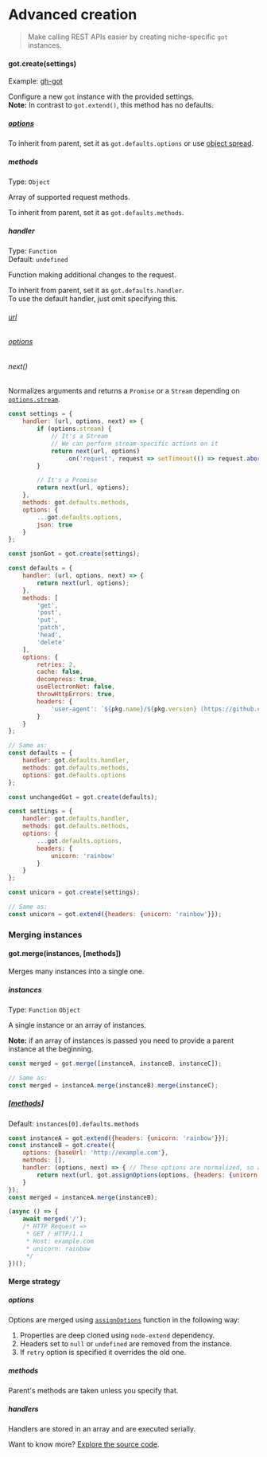 # Advanced creation

> Make calling REST APIs easier by creating niche-specific `got` instances.

#### got.create(settings)

Example: [gh-got](https://github.com/sindresorhus/gh-got/blob/master/index.js)

Configure a new `got` instance with the provided settings.<br>
**Note:** In contrast to `got.extend()`, this method has no defaults.

##### [options](readme.md#options)

To inherit from parent, set it as `got.defaults.options` or use [object spread](https://developer.mozilla.org/en-US/docs/Web/JavaScript/Reference/Operators/Spread_syntax#Spread_in_object_literals).

##### methods

Type: `Object`

Array of supported request methods.

To inherit from parent, set it as `got.defaults.methods`.

##### handler

Type: `Function`<br>
Default: `undefined`

Function making additional changes to the request.

To inherit from parent, set it as `got.defaults.handler`.<br>
To use the default handler, just omit specifying this.

###### [url](readme.md#url)

###### [options](readme.md#options)

###### next()

Normalizes arguments and returns a `Promise` or a `Stream` depending on [`options.stream`](readme.md#stream).

```js
const settings = {
	handler: (url, options, next) => {
		if (options.stream) {
			// It's a Stream
			// We can perform stream-specific actions on it
			return next(url, options)
				.on('request', request => setTimeout(() => request.abort(), 50));
		}

		// It's a Promise
		return next(url, options);
	},
	methods: got.defaults.methods,
	options: {
		...got.defaults.options,
		json: true
	}
};

const jsonGot = got.create(settings);
```

```js
const defaults = {
	handler: (url, options, next) => {
		return next(url, options);
	},
	methods: [
		'get',
		'post',
		'put',
		'patch',
		'head',
		'delete'
	],
	options: {
		retries: 2,
		cache: false,
		decompress: true,
		useElectronNet: false,
		throwHttpErrors: true,
		headers: {
			'user-agent': `${pkg.name}/${pkg.version} (https://github.com/sindresorhus/got)`
		}
	}
};

// Same as:
const defaults = {
	handler: got.defaults.handler,
	methods: got.defaults.methods,
	options: got.defaults.options
};

const unchangedGot = got.create(defaults);
```

```js
const settings = {
	handler: got.defaults.handler,
	methods: got.defaults.methods,
	options: {
		...got.defaults.options,
		headers: {
			unicorn: 'rainbow'
		}
	}
};

const unicorn = got.create(settings);

// Same as:
const unicorn = got.extend({headers: {unicorn: 'rainbow'}});
```

### Merging instances

#### got.merge(instances, [methods])

Merges many instances into a single one.

##### instances
Type: `Function` `Object`

A single instance or an array of instances.

**Note:** if an array of instances is passed you need to provide a parent instance at the beginning.
```js
const merged = got.merge([instanceA, instanceB, instanceC]);

// Same as:
const merged = instanceA.merge(instanceB).merge(instanceC);
```

##### [[methods]](#methods)

Default: `instances[0].defaults.methods`

```js
const instanceA = got.extend({headers: {unicorn: 'rainbow'}});
const instanceB = got.create({
	options: {baseUrl: 'http://example.com'},
	methods: [],
	handler: (options, next) => { // These options are normalized, so assigning `baseUrl` here won't work.
		return next(url, got.assignOptions(options, {headers: {unicorn: 'rainbow'}}));
	}
});
const merged = instanceA.merge(instanceB);

(async () => {
	await merged('/');
	/* HTTP Request =>
	 * GET / HTTP/1.1
	 * Host: example.com
	 * unicorn: rainbow
	 */
})();
```

#### Merge strategy

##### options

Options are merged using [`assignOptions`](source/assign-options.js) function in the following way:

1. Properties are deep cloned using `node-extend` dependency.
2. Headers set to `null` or `undefined` are removed from the instance.
3. If `retry` option is specified it overrides the old one.

##### methods

Parent's methods are taken unless you specify that.

##### handlers

Handlers are stored in an array and are executed serially.

Want to know more? [Explore the source code](source/create.js).
